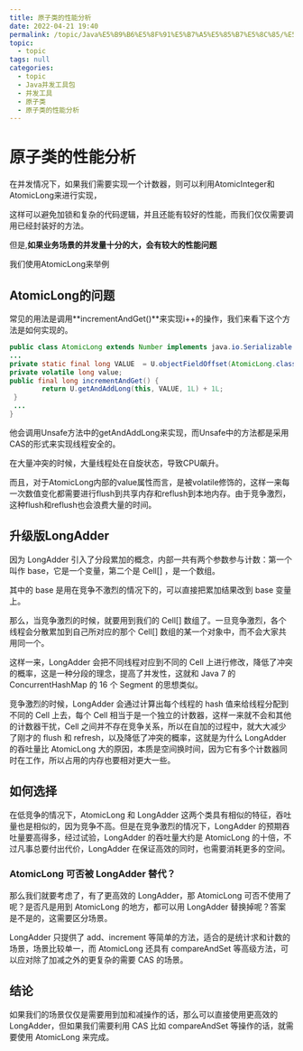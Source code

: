 ```yaml
---
title: 原子类的性能分析
date: 2022-04-21 19:40
permalink: /topic/Java%E5%B9%B6%E5%8F%91%E5%B7%A5%E5%85%B7%E5%8C%85/%E5%B9%B6%E5%8F%91%E5%B7%A5%E5%85%B7/%E5%8E%9F%E5%AD%90%E7%B1%BB/%E5%8E%9F%E5%AD%90%E7%B1%BB%E7%9A%84%E6%80%A7%E8%83%BD%E5%88%86%E6%9E%90
topic: 
  - topic
tags: null
categories: 
  - topic
  - Java并发工具包
  - 并发工具
  - 原子类
  - 原子类的性能分析
---
```

# 原子类的性能分析

在并发情况下，如果我们需要实现一个计数器，则可以利用AtomicInteger和AtomicLong来进行实现，

这样可以避免加锁和复杂的代码逻辑，并且还能有较好的性能，而我们仅仅需要调用已经封装好的方法。

但是,**如果业务场景的并发量十分的大，会有较大的性能问题**

我们使用AtomicLong来举例

## AtomicLong的问题

常见的用法是调用**incrementAndGet()**来实现i++的操作，我们来看下这个方法是如何实现的。

```java
public class AtomicLong extends Number implements java.io.Serializable {
...
private static final long VALUE  = U.objectFieldOffset(AtomicLong.class, "value");
private volatile long value;
public final long incrementAndGet() {
        return U.getAndAddLong(this, VALUE, 1L) + 1L;
 }
 ...
}
```

他会调用Unsafe方法中的getAndAddLong来实现，而Unsafe中的方法都是采用CAS的形式来实现线程安全的。

在大量冲突的时候，大量线程处在自旋状态，导致CPU飙升。

而且，对于AtomicLong内部的value属性而言，是被volatile修饰的，这样一来每一次数值变化都需要进行flush到共享内存和reflush到本地内存。由于竞争激烈，这种flush和reflush也会浪费大量的时间。

## 升级版LongAdder

因为 LongAdder 引入了分段累加的概念，内部一共有两个参数参与计数：第一个叫作 base，它是一个变量，第二个是 Cell[] ，是一个数组。

其中的 base 是用在竞争不激烈的情况下的，可以直接把累加结果改到 base 变量上。

那么，当竞争激烈的时候，就要用到我们的 Cell[] 数组了。一旦竞争激烈，各个线程会分散累加到自己所对应的那个 Cell[] 数组的某一个对象中，而不会大家共用同一个。

这样一来，LongAdder 会把不同线程对应到不同的 Cell 上进行修改，降低了冲突的概率，这是一种分段的理念，提高了并发性，这就和 Java 7 的 ConcurrentHashMap 的 16 个 Segment 的思想类似。

竞争激烈的时候，LongAdder 会通过计算出每个线程的 hash 值来给线程分配到不同的 Cell 上去，每个 Cell 相当于是一个独立的计数器，这样一来就不会和其他的计数器干扰，Cell 之间并不存在竞争关系，所以在自加的过程中，就大大减少了刚才的 flush 和 refresh，以及降低了冲突的概率，这就是为什么 LongAdder 的吞吐量比 AtomicLong 大的原因，本质是空间换时间，因为它有多个计数器同时在工作，所以占用的内存也要相对更大一些。

## 如何选择

在低竞争的情况下，AtomicLong 和 LongAdder 这两个类具有相似的特征，吞吐量也是相似的，因为竞争不高。但是在竞争激烈的情况下，LongAdder 的预期吞吐量要高得多，经过试验，LongAdder 的吞吐量大约是 AtomicLong 的十倍，不过凡事总要付出代价，LongAdder 在保证高效的同时，也需要消耗更多的空间。

### AtomicLong 可否被 LongAdder 替代？

那么我们就要考虑了，有了更高效的 LongAdder，那 AtomicLong 可否不使用了呢？是否凡是用到 AtomicLong 的地方，都可以用 LongAdder 替换掉呢？答案是不是的，这需要区分场景。

LongAdder 只提供了 add、increment 等简单的方法，适合的是统计求和计数的场景，场景比较单一，而 AtomicLong 还具有 compareAndSet 等高级方法，可以应对除了加减之外的更复杂的需要 CAS 的场景。

## 结论

如果我们的场景仅仅是需要用到加和减操作的话，那么可以直接使用更高效的 LongAdder，但如果我们需要利用 CAS 比如 compareAndSet 等操作的话，就需要使用 AtomicLong 来完成。
